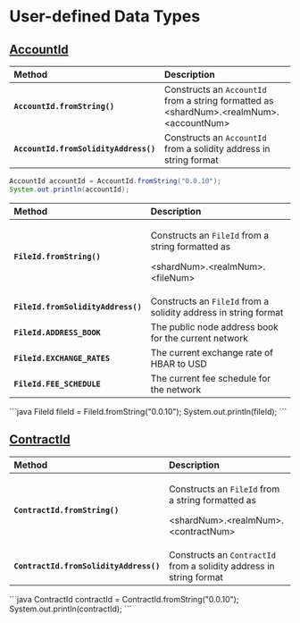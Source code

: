 # User-defined Data Types

## [AccountId](https://github.com/hashgraph/hedera-sdk-java/blob/master/src/main/java/com/hedera/hashgraph/sdk/account/AccountId.java)

| Method | Description |
| :--- | :--- |
| **`AccountId.fromString()`** | Constructs an `AccountId` from a string formatted as &lt;shardNum&gt;.&lt;realmNum&gt;.&lt;accountNum&gt; |
| **`AccountId.fromSolidityAddress()`** | Constructs an `AccountId` from a solidity address in string format  |

```java
AccountId accountId = AccountId.fromString("0.0.10");
System.out.println(accountId);
```

<table>
  <thead>
    <tr>
      <th style="text-align:left">Method</th>
      <th style="text-align:left">Description</th>
    </tr>
  </thead>
  <tbody>
    <tr>
      <td style="text-align:left"><b><code>FileId.fromString() </code></b>
      </td>
      <td style="text-align:left">
        <p>Constructs an <code>FileId</code> from a string formatted as</p>
        <p>&lt;shardNum&gt;.&lt;realmNum&gt;.&lt;fileNum&gt;</p>
      </td>
    </tr>
    <tr>
      <td style="text-align:left"><b><code>FileId.fromSolidityAddress()</code></b>
      </td>
      <td style="text-align:left">Constructs an <code>FileId</code> from a solidity address in string format</td>
    </tr>
    <tr>
      <td style="text-align:left"><b><code>FileId.ADDRESS_BOOK</code></b>
      </td>
      <td style="text-align:left">The public node address book for the current network</td>
    </tr>
    <tr>
      <td style="text-align:left"><b><code>FileId.EXCHANGE_RATES</code></b>
      </td>
      <td style="text-align:left">The current exchange rate of HBAR to USD</td>
    </tr>
    <tr>
      <td style="text-align:left"><b><code>FileId.FEE_SCHEDULE</code></b>
      </td>
      <td style="text-align:left">The current fee schedule for the network</td>
    </tr>
  </tbody>
</table>```java
FileId fileId = FileId.fromString("0.0.10");
System.out.println(fileId);
```

## [ContractId](https://github.com/hashgraph/hedera-sdk-java/blob/master/src/main/java/com/hedera/hashgraph/sdk/contract/ContractId.java)

<table>
  <thead>
    <tr>
      <th style="text-align:left">Method</th>
      <th style="text-align:left">Description</th>
    </tr>
  </thead>
  <tbody>
    <tr>
      <td style="text-align:left"><b><code>ContractId.fromString()</code></b>
      </td>
      <td style="text-align:left">
        <p>Constructs an <code>FileId</code> from a string formatted as</p>
        <p>&lt;shardNum&gt;.&lt;realmNum&gt;.&lt;contractNum&gt;</p>
      </td>
    </tr>
    <tr>
      <td style="text-align:left"><b><code>ContractId.fromSolidityAddress()</code></b>
      </td>
      <td style="text-align:left">Constructs an <code>ContractId</code> from a solidity address in string
        format</td>
    </tr>
  </tbody>
</table>```java
ContractId contractId = ContractId.fromString("0.0.10");
System.out.println(contractId);
```

